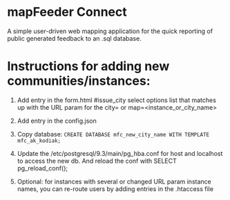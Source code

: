 # mapFeeder Connect
A simple user-driven web mapping application for the quick reporting of public generated feedback to an .sql database.

# Instructions for adding new communities/instances:

1. Add entry in the form.html #issue_city select options list that matches up with the URL param for the city= or map=<instance_or_city_name>
2. Add entry in the config.json
3. Copy database: `CREATE DATABASE mfc_new_city_name WITH TEMPLATE mfc_ak_kodiak;`
4. Update the /etc/postgresql/9.3/main/pg_hba.conf for host and localhost to access the new db. And reload the conf with SELECT pg_reload_conf();

5. Optional: for instances with several or changed URL param instance names, you can re-route users by adding entries in the .htaccess file
